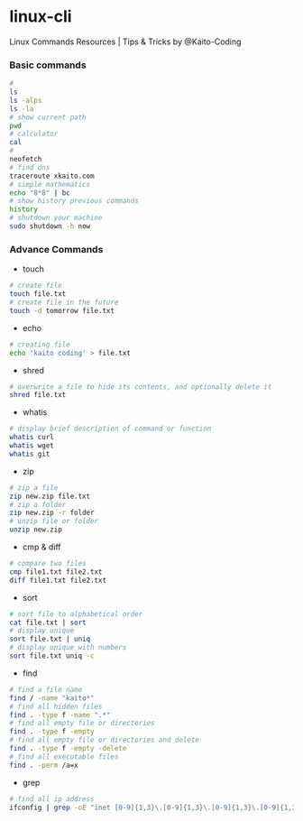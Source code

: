 # linux-cli
Linux Commands Resources | Tips & Tricks by @Kaito-Coding


### Basic commands
```sh
#
ls
ls -alps
ls -la
# show current path
pwd
# calculator
cal
# 
neofetch
# find dns
traceroute xkaito.com
# simple mathematics
echo "8*8" | bc
# show history previous commands
history
# shutdown your machine
sudo shutdown -h now
```
### Advance Commands
- touch
```sh
# create file
touch file.txt
# create file in the future
touch -d tomorrow file.txt
```
- echo
```sh
# creating file
echo 'kaito coding' > file.txt
```
- shred
```sh
# overwrite a file to hide its contents, and optionally delete it
shred file.txt
```
- whatis
```sh
# display brief description of command or function
whatis curl
whatis wget
whatis git
```
- zip
```sh
# zip a file
zip new.zip file.txt
# zip a folder
zip new.zip -r folder
# unzip file or folder
unzip new.zip
```
- cmp & diff
```sh
# compare two files
cmp file1.txt file2.txt
diff file1.txt file2.txt
```
- sort
```sh
# sort file to alphabetical order
cat file.txt | sort
# display unique
sort file.txt | uniq
# display unique with numbers
sort file.txt uniq -c
```
- find
```sh
# find a file name 
find / -name "kaito*"
# find all hidden files
find . -type f -name ".*"
# find all empty file or directories
find . -type f -empty
# find all empty file or directories and delete
find . -type f -empty -delete
# find all executable files
find . -perm /a=x
```
- grep
```sh
# find all ip address
ifconfig | grep -oE "inet [0-9]{1,3}\.[0-9]{1,3}\.[0-9]{1,3}\.[0-9]{1,3}"

```
